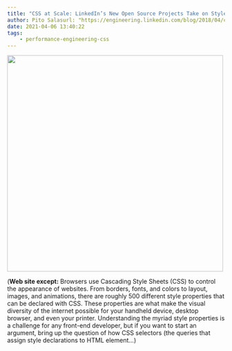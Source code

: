 ```yaml
---
title: "CSS at Scale: LinkedIn’s New Open Source Projects Take on Stylesheet Performance"
author: Pito Salasurl: "https://engineering.linkedin.com/blog/2018/04/css-at-scale--linkedins-new-open-source-projects-take-on-stylesh" cover: "https://engineering.linkedin.com/content/dam/engineering/site-assets/images/blog/posts/2018/04/css-at-scale-1.jpg" 
date: 2021-04-06 13:40:22
tags:
    - performance-engineering-css
---
```

<img src=https://engineering.linkedin.com/content/dam/engineering/site-assets/images/blog/posts/2018/04/css-at-scale-1.jpg width="500">



(**Web site except:** Browsers use Cascading Style Sheets (CSS) to control the appearance of websites. From borders, fonts, and colors to layout, images, and animations, there are roughly 500 different style properties that can be declared with CSS. These properties are what make the visual diversity of the internet possible for your handheld device, desktop browser, and even your printer. Understanding the myriad style properties is a challenge for any front-end developer, but if you want to start an argument, bring up the question of how CSS selectors (the queries that assign style declarations to HTML element...) 
